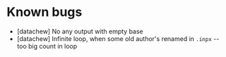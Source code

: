 # Known bugs

  * [datachew] No any output with empty base
  * [datachew] Infinite loop, when some old author's renamed in `.inpx` -- too big count in loop
